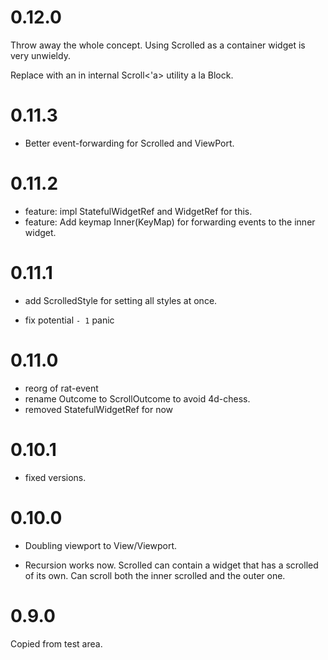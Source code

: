 # 0.12.0

Throw away the whole concept. Using Scrolled as a container widget is
very unwieldy.

Replace with an in internal Scroll<'a> utility a la Block.

# 0.11.3

* Better event-forwarding for Scrolled and ViewPort.

# 0.11.2

* feature: impl StatefulWidgetRef and WidgetRef for this.
* feature: Add keymap Inner(KeyMap) for forwarding events to the inner widget.

# 0.11.1

* add ScrolledStyle for setting all styles at once.

* fix potential `- 1` panic

# 0.11.0

* reorg of rat-event
* rename Outcome to ScrollOutcome to avoid 4d-chess.
* removed StatefulWidgetRef for now

# 0.10.1

* fixed versions.

# 0.10.0

* Doubling viewport to View/Viewport.

* Recursion works now. Scrolled can contain a widget that has a
  scrolled of its own. Can scroll both the inner scrolled and the
  outer one.

# 0.9.0

Copied from test area. 